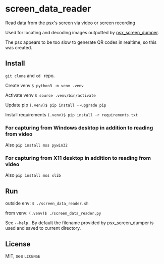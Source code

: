 screen_data_reader
==================

Read data from the psx's screen via video or screen recording

Used for locating and decoding images outputted by [psx_screen_dumper](https://github.com/G4Vi/psx_screen_dumper). 

The psx appears to be too slow to generate QR codes in realtime, so this was created.

## Install

`git clone` and `cd ` repo.

Create venv `$ python3 -m venv .venv`

Activate venv `$ source .venv/bin/activate`

Update pip `(.venv)$ pip install --upgrade pip`

Install requirements `(.venv)$ pip install -r requirements.txt`

### For capturing from Windows desktop in addition to reading from video

Also `pip install mss pywin32`

### For capturing from X11 desktop in addition to reading from video

Also `pip install mss xlib`

## Run

outside env: `$ ./screen_data_reader.sh`

from venv: `(.venv)$ ./screen_data_reader.py`

See `--help` . By default the filename provided by psx_screen_dumper is used and saved to current directory.

## License
MIT, see `LICENSE`
